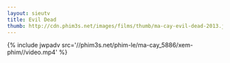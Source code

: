 ```yaml
---
layout: sieutv
title: Evil Dead
thumb: http://cdn.phim3s.net/images/films/thumb/ma-cay-evil-dead-2013.jpg
---
```

{% include jwpadv src='//phim3s.net/phim-le/ma-cay_5886/xem-phim//video.mp4' %}
